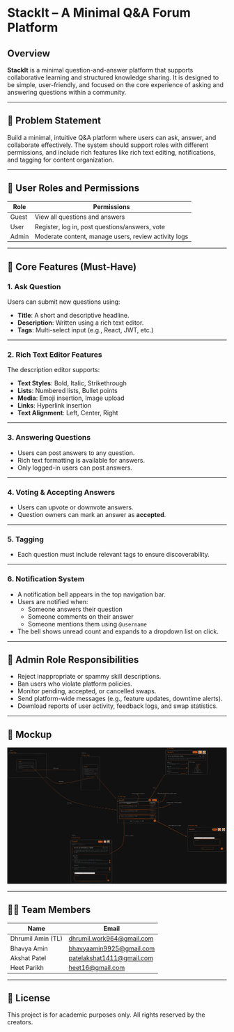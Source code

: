 # StackIt – A Minimal Q&A Forum Platform

## Overview

**StackIt** is a minimal question-and-answer platform that supports collaborative learning and structured knowledge sharing. It is designed to be simple, user-friendly, and focused on the core experience of asking and answering questions within a community.

---

## 🚀 Problem Statement

Build a minimal, intuitive Q&A platform where users can ask, answer, and collaborate effectively. The system should support roles with different permissions, and include rich features like rich text editing, notifications, and tagging for content organization.

---

## 👥 User Roles and Permissions

| Role   | Permissions |
|--------|-------------|
| Guest  | View all questions and answers |
| User   | Register, log in, post questions/answers, vote |
| Admin  | Moderate content, manage users, review activity logs |

---

## 🌟 Core Features (Must-Have)

### 1. Ask Question

Users can submit new questions using:
- **Title**: A short and descriptive headline.
- **Description**: Written using a rich text editor.
- **Tags**: Multi-select input (e.g., React, JWT, etc.)

---

### 2. Rich Text Editor Features

The description editor supports:
- **Text Styles**: Bold, Italic, Strikethrough  
- **Lists**: Numbered lists, Bullet points  
- **Media**: Emoji insertion, Image upload  
- **Links**: Hyperlink insertion  
- **Text Alignment**: Left, Center, Right  

---

### 3. Answering Questions

- Users can post answers to any question.
- Rich text formatting is available for answers.
- Only logged-in users can post answers.

---

### 4. Voting & Accepting Answers

- Users can upvote or downvote answers.
- Question owners can mark an answer as **accepted**.

---

### 5. Tagging

- Each question must include relevant tags to ensure discoverability.

---

### 6. Notification System

- A notification bell appears in the top navigation bar.
- Users are notified when:
  - Someone answers their question
  - Someone comments on their answer
  - Someone mentions them using `@username`
- The bell shows unread count and expands to a dropdown list on click.

---

## 🔧 Admin Role Responsibilities

- Reject inappropriate or spammy skill descriptions.
- Ban users who violate platform policies.
- Monitor pending, accepted, or cancelled swaps.
- Send platform-wide messages (e.g., feature updates, downtime alerts).
- Download reports of user activity, feedback logs, and swap statistics.

---

## 📐 Mockup

![Alt text](mockup.png)

---

## 👨‍💻 Team Members

| Name | Email |
|------|-------|
| Dhrumil Amin (TL) | dhrumil.work964@gmail.com |
| Bhavya Amin | bhavyaamin9925@gmail.com |
| Akshat Patel | patelakshat1411@gmail.com |
| Heet Parikh | heet16@gmail.com |

---

## 📄 License

This project is for academic purposes only. All rights reserved by the creators.


